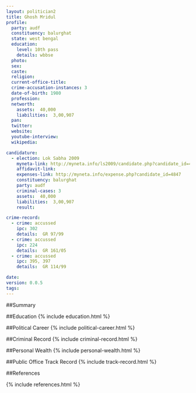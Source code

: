 ```yaml
---
layout: politician2
title: Ghosh Mridul
profile: 
  party: audf
  constituency: balurghat
  state: west bengal
  education: 
    level: 10th pass
    details: wbbse
  photo: 
  sex: 
  caste: 
  religion: 
  current-office-title: 
  crime-accusation-instances: 3
  date-of-birth: 1980
  profession: 
  networth: 
    assets:  40,000
    liabilities:  3,00,907
  pan: 
  twitter: 
  website: 
  youtube-interview: 
  wikipedia: 

candidature: 
  - election: Lok Sabha 2009
    myneta-link: http://myneta.info/ls2009/candidate.php?candidate_id=4847
    affidavit-link: 
    expenses-link: http://myneta.info/expense.php?candidate_id=4847
    constituency: balurghat 
    party: audf
    criminal-cases: 3
    assets:  40,000
    liabilities:  3,00,907
    result:  

crime-record: 
  - crime: accussed
    ipc: 302
    details:  GR 97/99  
  - crime: accussed
    ipc: 224
    details:  GR 161/05  
  - crime: accussed
    ipc: 395, 397
    details:  GR 114/99  

date: 
version: 0.0.5
tags: 
---
```

##Summary


##Education
{% include education.html %}


##Political Career
{% include political-career.html %}


##Criminal Record
{% include criminal-record.html %}


##Personal Wealth
{% include personal-wealth.html %}


##Public Office Track Record
{% include track-record.html %}


##References


{% include references.html %}